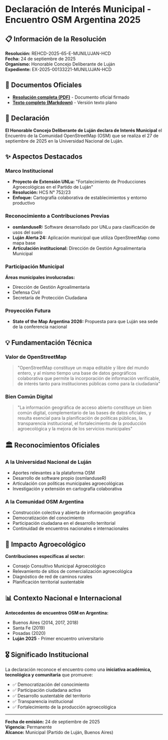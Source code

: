 # Declaración de Interés Municipal - Encuentro OSM Argentina 2025

## 📋 Información de la Resolución

**Resolución:** REHCD-2025-65-E-MUNILUJAN-HCD  
**Fecha:** 24 de septiembre de 2025  
**Organismo:** Honorable Concejo Deliberante de Luján  
**Expediente:** EX-2025-00133221-MUNILUJAN-HCD

## 📄 Documentos Oficiales

- **[Resolución completa (PDF)](65-RS-2025-00136046-MUNILUJAN-HCD.pdf)** - Documento oficial firmado
- **[Texto completo (Markdown)](65-RS-2025-00136046-MUNILUJAN-HCD.md)** - Versión texto plano

## 🎯 Declaración

**El Honorable Concejo Deliberante de Luján declara de Interés Municipal** el Encuentro de la Comunidad OpenStreetMap (OSM) que se realiza el 27 de septiembre de 2025 en la Universidad Nacional de Luján.

## ✨ Aspectos Destacados

### Marco Institucional
- **Proyecto de Extensión UNLu:** "Fortalecimiento de Producciones Agroecológicas en el Partido de Luján"
- **Resolución:** HCS N° 752/23
- **Enfoque:** Cartografía colaborativa de establecimientos y entorno productivo

### Reconocimiento a Contribuciones Previas
- **osmlanduseR:** Software desarrollado por UNLu para clasificación de usos del suelo
- **Luján Alerta 24:** Aplicación municipal que utiliza OpenStreetMap como mapa base
- **Articulación institucional:** Dirección de Gestión Agroalimentaria Municipal

### Participación Municipal
**Áreas municipales involucradas:**
- Dirección de Gestión Agroalimentaria
- Defensa Civil
- Secretaría de Protección Ciudadana

### Proyección Futura
- **State of the Map Argentina 2026:** Propuesta para que Luján sea sede de la conferencia nacional

## 💡 Fundamentación Técnica

### Valor de OpenStreetMap
> "OpenStreetMap constituye un mapa editable y libre del mundo entero, y al mismo tiempo una base de datos geográficos colaborativa que permite la incorporación de información verificable, de interés tanto para instituciones públicas como para la ciudadanía"

### Bien Común Digital
> "La información geográfica de acceso abierto constituye un bien común digital, complementario de las bases de datos oficiales, y resulta esencial para la planificación de políticas públicas, la transparencia institucional, el fortalecimiento de la producción agroecológica y la mejora de los servicios municipales"

## 🏛️ Reconocimientos Oficiales

### A la Universidad Nacional de Luján
- Aportes relevantes a la plataforma OSM
- Desarrollo de software propio (osmlanduseR)
- Articulación con políticas municipales agroecológicas
- Investigación y extensión en cartografía colaborativa

### A la Comunidad OSM Argentina
- Construcción colectiva y abierta de información geográfica
- Democratización del conocimiento
- Participación ciudadana en el desarrollo territorial
- Continuidad de encuentros nacionales e internacionales

## 🌱 Impacto Agroecológico

**Contribuciones específicas al sector:**
- Consejo Consultivo Municipal Agroecológico
- Relevamiento de sitios de comercialización agroecológica
- Diagnóstico de red de caminos rurales
- Planificación territorial sustentable

## 📊 Contexto Nacional e Internacional

**Antecedentes de encuentros OSM en Argentina:**
- Buenos Aires (2014, 2017, 2018)
- Santa Fe (2019)
- Posadas (2020)
- **Luján 2025** - Primer encuentro universitario

## 🎖️ Significado Institucional

La declaración reconoce el encuentro como una **iniciativa académica, tecnológica y comunitaria** que promueve:

- ✅ Democratización del conocimiento
- ✅ Participación ciudadana activa  
- ✅ Desarrollo sustentable del territorio
- ✅ Transparencia institucional
- ✅ Fortalecimiento de la producción agroecológica

---

**Fecha de emisión:** 24 de septiembre de 2025  
**Vigencia:** Permanente  
**Alcance:** Municipal (Partido de Luján, Buenos Aires)